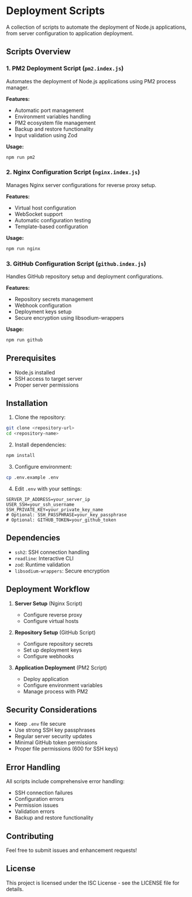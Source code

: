 # Deployment Scripts

A collection of scripts to automate the deployment of Node.js applications, from server configuration to application deployment.

## Scripts Overview

### 1. PM2 Deployment Script (`pm2.index.js`)

Automates the deployment of Node.js applications using PM2 process manager.

**Features:**

- Automatic port management
- Environment variables handling
- PM2 ecosystem file management
- Backup and restore functionality
- Input validation using Zod

**Usage:**

```bash
npm run pm2
```

### 2. Nginx Configuration Script (`nginx.index.js`)

Manages Nginx server configurations for reverse proxy setup.

**Features:**

- Virtual host configuration
- WebSocket support
- Automatic configuration testing
- Template-based configuration

**Usage:**

```bash
npm run nginx
```

### 3. GitHub Configuration Script (`github.index.js`)

Handles GitHub repository setup and deployment configurations.

**Features:**

- Repository secrets management
- Webhook configuration
- Deployment keys setup
- Secure encryption using libsodium-wrappers

**Usage:**

```bash
npm run github
```

## Prerequisites

- Node.js installed
- SSH access to target server
- Proper server permissions

## Installation

1. Clone the repository:

```bash
git clone <repository-url>
cd <repository-name>
```

2. Install dependencies:

```bash
npm install
```

3. Configure environment:

```bash
cp .env.example .env
```

4. Edit `.env` with your settings:

```env
SERVER_IP_ADDRESS=your_server_ip
USER_SSH=your_ssh_username
SSH_PRIVATE_KEY=your_private_key_name
# Optional: SSH_PASSPHRASE=your_key_passphrase
# Optional: GITHUB_TOKEN=your_github_token
```

## Dependencies

- `ssh2`: SSH connection handling
- `readline`: Interactive CLI
- `zod`: Runtime validation
- `libsodium-wrappers`: Secure encryption

## Deployment Workflow

1. **Server Setup** (Nginx Script)

   - Configure reverse proxy
   - Configure virtual hosts

2. **Repository Setup** (GitHub Script)

   - Configure repository secrets
   - Set up deployment keys
   - Configure webhooks

3. **Application Deployment** (PM2 Script)
   - Deploy application
   - Configure environment variables
   - Manage process with PM2

## Security Considerations

- Keep `.env` file secure
- Use strong SSH key passphrases
- Regular server security updates
- Minimal GitHub token permissions
- Proper file permissions (600 for SSH keys)

## Error Handling

All scripts include comprehensive error handling:

- SSH connection failures
- Configuration errors
- Permission issues
- Validation errors
- Backup and restore functionality

## Contributing

Feel free to submit issues and enhancement requests!

## License

This project is licensed under the ISC License - see the LICENSE file for details.
